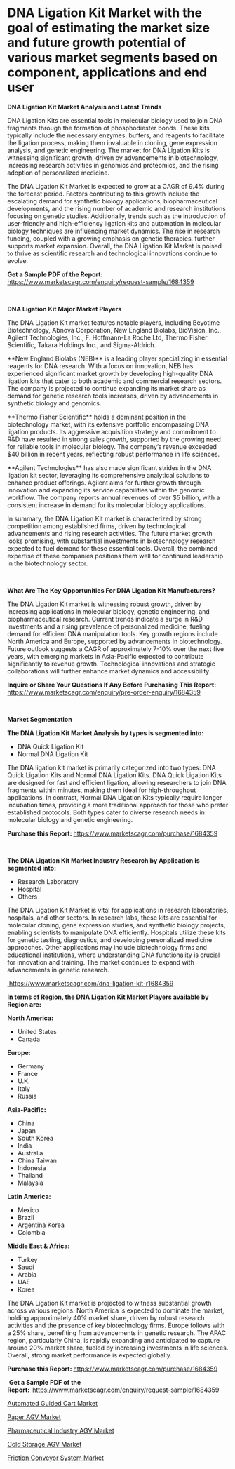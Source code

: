 <p><h1>DNA Ligation Kit Market with the goal of estimating the market size and future growth potential of various market segments based on component, applications and end user</h1></p><p><strong>DNA Ligation Kit Market Analysis and Latest Trends</strong></p>
<p><p>DNA Ligation Kits are essential tools in molecular biology used to join DNA fragments through the formation of phosphodiester bonds. These kits typically include the necessary enzymes, buffers, and reagents to facilitate the ligation process, making them invaluable in cloning, gene expression analysis, and genetic engineering. The market for DNA Ligation Kits is witnessing significant growth, driven by advancements in biotechnology, increasing research activities in genomics and proteomics, and the rising adoption of personalized medicine.</p><p>The DNA Ligation Kit Market is expected to grow at a CAGR of 9.4% during the forecast period. Factors contributing to this growth include the escalating demand for synthetic biology applications, biopharmaceutical developments, and the rising number of academic and research institutions focusing on genetic studies. Additionally, trends such as the introduction of user-friendly and high-efficiency ligation kits and automation in molecular biology techniques are influencing market dynamics. The rise in research funding, coupled with a growing emphasis on genetic therapies, further supports market expansion. Overall, the DNA Ligation Kit Market is poised to thrive as scientific research and technological innovations continue to evolve.</p></p>
<p><strong>Get a Sample PDF of the Report:&nbsp;</strong> <a href="https://www.marketscagr.com/enquiry/request-sample/1684359?utm_campaign=1573&utm_medium=2&utm_source=Github&utm_content=ia&utm_term=15102024&utm_id=dna-ligation-kit">https://www.marketscagr.com/enquiry/request-sample/1684359</a></p>
<p>&nbsp;</p>
<p><strong>DNA Ligation Kit Major Market Players</strong></p>
<p><p>The DNA Ligation Kit market features notable players, including Beyotime Biotechnology, Abnova Corporation, New England Biolabs, BioVision, Inc., Agilent Technologies, Inc., F. Hoffmann-La Roche Ltd, Thermo Fisher Scientific, Takara Holdings Inc., and Sigma-Aldrich.</p><p>**New England Biolabs (NEB)** is a leading player specializing in essential reagents for DNA research. With a focus on innovation, NEB has experienced significant market growth by developing high-quality DNA ligation kits that cater to both academic and commercial research sectors. The company is projected to continue expanding its market share as demand for genetic research tools increases, driven by advancements in synthetic biology and genomics.</p><p>**Thermo Fisher Scientific** holds a dominant position in the biotechnology market, with its extensive portfolio encompassing DNA ligation products. Its aggressive acquisition strategy and commitment to R&D have resulted in strong sales growth, supported by the growing need for reliable tools in molecular biology. The company’s revenue exceeded $40 billion in recent years, reflecting robust performance in life sciences.</p><p>**Agilent Technologies** has also made significant strides in the DNA ligation kit sector, leveraging its comprehensive analytical solutions to enhance product offerings. Agilent aims for further growth through innovation and expanding its service capabilities within the genomic workflow. The company reports annual revenues of over $5 billion, with a consistent increase in demand for its molecular biology applications.</p><p>In summary, the DNA Ligation Kit market is characterized by strong competition among established firms, driven by technological advancements and rising research activities. The future market growth looks promising, with substantial investments in biotechnology research expected to fuel demand for these essential tools. Overall, the combined expertise of these companies positions them well for continued leadership in the biotechnology sector.</p></p>
<p>&nbsp;</p>
<p><strong>What Are The Key Opportunities For DNA Ligation Kit Manufacturers?</strong></p>
<p><p>The DNA Ligation Kit market is witnessing robust growth, driven by increasing applications in molecular biology, genetic engineering, and biopharmaceutical research. Current trends indicate a surge in R&D investments and a rising prevalence of personalized medicine, fueling demand for efficient DNA manipulation tools. Key growth regions include North America and Europe, supported by advancements in biotechnology. Future outlook suggests a CAGR of approximately 7-10% over the next five years, with emerging markets in Asia-Pacific expected to contribute significantly to revenue growth. Technological innovations and strategic collaborations will further enhance market dynamics and accessibility.</p></p>
<p><strong>Inquire or Share Your Questions If Any Before Purchasing This Report:</strong> <a href="https://www.marketscagr.com/enquiry/pre-order-enquiry/1684359?utm_campaign=1573&utm_medium=2&utm_source=Github&utm_content=ia&utm_term=15102024&utm_id=dna-ligation-kit">https://www.marketscagr.com/enquiry/pre-order-enquiry/1684359</a></p>
<p>&nbsp;</p>
<p><strong>Market Segmentation</strong></p>
<p><strong>The DNA Ligation Kit Market Analysis by types is segmented into:</strong></p>
<p><ul><li>DNA Quick Ligation Kit</li><li>Normal DNA Ligation Kit</li></ul></p>
<p><p>The DNA ligation kit market is primarily categorized into two types: DNA Quick Ligation Kits and Normal DNA Ligation Kits. DNA Quick Ligation Kits are designed for fast and efficient ligation, allowing researchers to join DNA fragments within minutes, making them ideal for high-throughput applications. In contrast, Normal DNA Ligation Kits typically require longer incubation times, providing a more traditional approach for those who prefer established protocols. Both types cater to diverse research needs in molecular biology and genetic engineering.</p></p>
<p><strong>Purchase this Report:&nbsp;</strong><a href="https://www.marketscagr.com/purchase/1684359?utm_campaign=1573&utm_medium=2&utm_source=Github&utm_content=ia&utm_term=15102024&utm_id=dna-ligation-kit">https://www.marketscagr.com/purchase/1684359</a></p>
<p>&nbsp;</p>
<p><strong>The DNA Ligation Kit Market Industry Research by Application is segmented into:</strong></p>
<p><ul><li>Research Laboratory</li><li>Hospital</li><li>Others</li></ul></p>
<p><p>The DNA Ligation Kit Market is vital for applications in research laboratories, hospitals, and other sectors. In research labs, these kits are essential for molecular cloning, gene expression studies, and synthetic biology projects, enabling scientists to manipulate DNA efficiently. Hospitals utilize these kits for genetic testing, diagnostics, and developing personalized medicine approaches. Other applications may include biotechnology firms and educational institutions, where understanding DNA functionality is crucial for innovation and training. The market continues to expand with advancements in genetic research.</p></p>
<p><a href="https://www.marketscagr.com/dna-ligation-kit-r1684359?utm_campaign=1573&utm_medium=2&utm_source=Github&utm_content=ia&utm_term=15102024&utm_id=dna-ligation-kit">&nbsp;https://www.marketscagr.com/dna-ligation-kit-r1684359</a></p>
<p><strong>In terms of Region, the DNA Ligation Kit Market Players available by Region are:</strong></p>
<p>
    <p> <strong> North America: </strong>
        <ul>
            <li>United States</li>
            <li>Canada</li>
        </ul>
        </p> 
    <p> <strong> Europe: </strong>
        <ul>
            <li>Germany</li>
            <li>France</li>
            <li>U.K.</li>
            <li>Italy</li>
            <li>Russia</li>
        </ul>
        </p> 
    <p> <strong> Asia-Pacific: </strong>
        <ul>
            <li>China</li>
            <li>Japan</li>
            <li>South Korea</li>
            <li>India</li>
            <li>Australia</li>
            <li>China Taiwan</li>
            <li>Indonesia</li>
            <li>Thailand</li>
            <li>Malaysia</li>
        </ul>
        </p> 
    <p> <strong> Latin America: </strong>
        <ul>
            <li>Mexico</li>
            <li>Brazil</li>
            <li>Argentina Korea</li>
            <li>Colombia</li>
        </ul>
        </p> 
    <p> <strong> Middle East & Africa: </strong>
        <ul>
            <li>Turkey</li>
            <li>Saudi</li>
            <li>Arabia</li>
            <li>UAE</li>
            <li>Korea</li>
        </ul>
    </p>
    </p>
<p><p>The DNA Ligation Kit market is projected to witness substantial growth across various regions. North America is expected to dominate the market, holding approximately 40% market share, driven by robust research activities and the presence of key biotechnology firms. Europe follows with a 25% share, benefiting from advancements in genetic research. The APAC region, particularly China, is rapidly expanding and anticipated to capture around 20% market share, fueled by increasing investments in life sciences. Overall, strong market performance is expected globally.</p></p>
<p><strong>Purchase this Report: </strong><a href="https://www.marketscagr.com/purchase/1684359?utm_campaign=1573&utm_medium=2&utm_source=Github&utm_content=ia&utm_term=15102024&utm_id=dna-ligation-kit">https://www.marketscagr.com/purchase/1684359</a></p>
<p>&nbsp;<strong>Get a Sample PDF of the Report:&nbsp;&nbsp;</strong><a href="https://www.marketscagr.com/enquiry/request-sample/1684359?utm_campaign=1573&utm_medium=2&utm_source=Github&utm_content=ia&utm_term=15102024&utm_id=dna-ligation-kit">https://www.marketscagr.com/enquiry/request-sample/1684359</a></p>
<p><strong></strong></p>
<p><p><a href="https://www.linkedin.com/pulse/global-automated-guided-cart-industry-analysis-report-market-6qxwe?trk=public_post_embed_feed-article-content&utm_campaign=1573&utm_medium=2&utm_source=Github&utm_content=ia&utm_term=15102024&utm_id=dna-ligation-kit">Automated Guided Cart Market</a></p><p><a href="https://www.linkedin.com/pulse/global-paper-agv-market-focus-application-end-use-industry-type-ytpwe?trk=public_post_embed_feed-article-content&utm_campaign=1573&utm_medium=2&utm_source=Github&utm_content=ia&utm_term=15102024&utm_id=dna-ligation-kit">Paper AGV Market</a></p><p><a href="https://www.linkedin.com/pulse/pharmaceutical-industry-agv-market-refracting-trends-consumer-pfswe?trk=public_post_embed_feed-article-content&utm_campaign=1573&utm_medium=2&utm_source=Github&utm_content=ia&utm_term=15102024&utm_id=dna-ligation-kit">Pharmaceutical Industry AGV Market</a></p><p><a href="https://www.linkedin.com/pulse/cold-storage-agv-market-transformation-comparative-analysis-ojq9e?trk=public_post_embed_feed-article-content&utm_campaign=1573&utm_medium=2&utm_source=Github&utm_content=ia&utm_term=15102024&utm_id=dna-ligation-kit">Cold Storage AGV Market</a></p><p><a href="https://www.linkedin.com/pulse/analyzing-global-friction-conveyor-system-market-growth-prospects-haytf?trk=public_post_embed_feed-article-content&utm_campaign=1573&utm_medium=2&utm_source=Github&utm_content=ia&utm_term=15102024&utm_id=dna-ligation-kit">Friction Conveyor System Market</a></p></p>
